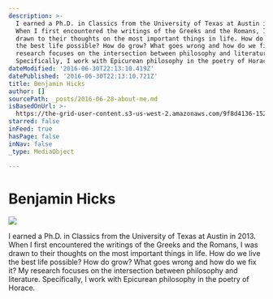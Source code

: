 ```yaml
---
description: >-
  I earned a Ph.D. in Classics from the University of Texas at Austin in 2013.
  When I first encountered the writings of the Greeks and the Romans, I was
  drawn to their thoughts on the most important things in life. How do we live
  the best life possible? How do grow? What goes wrong and how do we fix it? My
  research focuses on the intersection between philosophy and literature.
  Specifically, I work with Epicurean philosophy in the poetry of Horace.
dateModified: '2016-06-30T22:13:10.419Z'
datePublished: '2016-06-30T22:13:10.721Z'
title: Benjamin Hicks
author: []
sourcePath: _posts/2016-06-28-about-me.md
isBasedOnUrl: >-
  https://the-grid-user-content.s3-us-west-2.amazonaws.com/9f8d4136-1529-44f1-b3e1-c45f87946929.jpg
starred: false
inFeed: true
hasPage: false
inNav: false
_type: MediaObject

---
```

# **Benjamin Hicks**
![](https://the-grid-user-content.s3-us-west-2.amazonaws.com/9f8d4136-1529-44f1-b3e1-c45f87946929.jpg)

I earned a Ph.D. in Classics from the University of Texas at Austin in 2013\. When I first encountered the writings of the Greeks and the Romans, I was drawn to their thoughts on the most important things in life. How do we live the best life possible? How do grow? What goes wrong and how do we fix it? My research focuses on the intersection between philosophy and literature. Specifically, I work with Epicurean philosophy in the poetry of Horace.